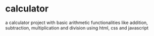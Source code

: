 # calculator
a calculator project with basic arithmetic functionalities like addition, subtraction, multiplication and division using html, css and javascript
